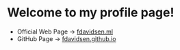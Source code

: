 # Welcome to my profile page!
- Official Web Page → [fdavidsen.ml](https://fdavidsen.ml/)
- GitHub Page → [fdavidsen.github.io](https://fdavidsen.github.io/)
